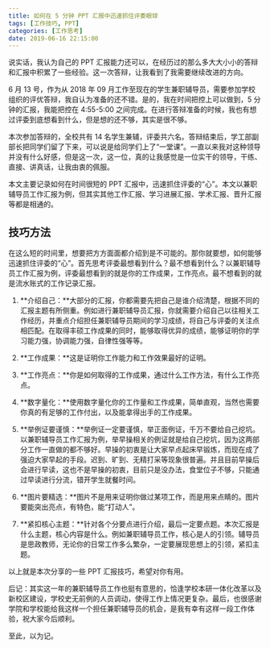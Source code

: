 ```yaml
---
title: 如何在 5 分钟 PPT 汇报中迅速抓住评委眼球
tags: [工作技巧, PPT]
categories: [工作思考]
date: 2019-06-16 22:15:00
---
```


说实话，我认为自己的 PPT 汇报能力还可以，在经历过的那么多大大小小的答辩和汇报中积累了一些经验。这一次答辩，让我看到了我需要继续改进的方向。

6 月 13 号，作为从 2018 年 09 月工作至现在的学生兼职辅导员，需要参加学校组织的评优答辩，我自认为准备的还不错。是的，我在时间把控上可以做到，5 分钟的汇报，我能把控在 4:55-5:00 之间完成。在进行答辩准备的时候，我也有想过评委到底想看到什么，但是想的还不够，其实是很不够。

<!-- more -->

本次参加答辩的，全校共有 14 名学生兼辅，评委共六名。答辩结束后，学工部副部长把同学们留了下来，可以说是给同学们上了“一堂课”。一直以来我对这种领导并没有什么好感，但是这一次，这一位，真的让我感觉是一位实干的领导，干练、直接、讲真话，让我由衷的佩服。

本文主要记录如何在时间很短的 PPT 汇报中，迅速抓住评委的“心”。本文以兼职辅导员工作汇报为例，但其实其他工作汇报、学习进展汇报、学术汇报、晋升汇报等都是相通的。

## 技巧方法

在这么短的时间里，想要把方方面面都介绍到是不可能的。那你就要想，如何能够迅速抓住评委的“心”。首先思考评委最想看到什么？最不想看到什么？以兼职辅导员工作汇报为例，评委最想看到的就是你的工作成果，工作亮点。最不想看到的就是流水账式的工作记录汇报。

1. **介绍自己：**大部分的汇报，你都需要先把自己是谁介绍清楚，根据不同的汇报主题有所侧重。例如进行兼职辅导员汇报，你就需要介绍自己以往相关工作经历，并重点介绍担任兼职辅导员期间的学习成绩，将自己与评委的关注点相匹配。在取得丰硕工作成果的同时，能够取得优异的成绩，能够证明你的学习能力强，协调能力强，自律性强等等。

2. **工作成果：**这是证明你工作能力和工作效果最好的证明。

3. **工作亮点：**你是如何取得的工作成果，通过什么工作方法，有什么工作亮点。

4. **数字量化：**使用数字量化你的工作量和工作成果，简单直观，当然也需要你真的有足够的工作付出，以及能拿得出手的工作成果。

5. **举例证要谨慎：**举例证一定要谨慎，举正面例证，千万不要给自己挖坑。以兼职辅导员工作汇报为例，举早操相关的例证就是给自己挖坑，因为这两部分工作一直做的都不够好。早操的初衷是让大家早点起床早锻炼，而现在成了强迫大家早起的手段。迟到、旷到、无精打采等现象很普遍。并且目前早操后会进行早读，这也不是早操的初衷，目前只是没办法，食堂位子不够，只能通过早读进行分流，错开学生就餐时间。

6. **图片要精选：**图片不是用来证明你做过某项工作，而是用来点睛的。图片要能突出亮点，有特色，能“打动人”。

7. **紧扣核心主题：**针对各个分要点进行介绍，最后一定要点题。本次汇报是什么主题，核心内容是什么。例如兼职辅导员工作，核心是人的引领。辅导员是思政教师，无论你的日常工作多么繁杂，一定要展现思想上的引领，紧扣主题。

以上就是本次分享的一些 PPT 汇报技巧，希望对你有用。

后记：其实这一年的兼职辅导员工作也挺有意思的，恰逢学校本研一体化改革以及新校区建设，学校史无前例的人员调动，使得工作上情况更复杂。最后，也很感谢学院和学校能给我这样一个担任兼职辅导员的机会，是我有幸有这样一段工作体验，祝大家今后顺利。

至此，以为记。
